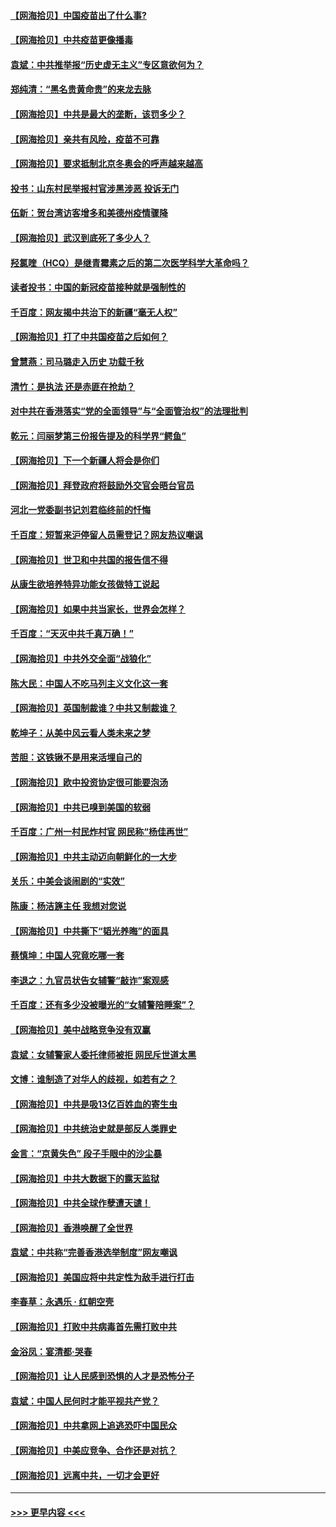 #### [【网海拾贝】中国疫苗出了什么事?](../pages/nsc993/n12879124.md?t=04150402) 
#### [【网海拾贝】中共疫苗更像播毒](../pages/nsc993/n12876631.md?t=04150402) 
#### [袁斌：中共推举报“历史虚无主义”专区意欲何为？](../pages/nsc993/n12876530.md?t=04150402) 
#### [郑纯清：“黑名贵黄命贵”的来龙去脉](../pages/nsc993/n12875589.md?t=04150402) 
#### [【网海拾贝】中共是最大的垄断，该罚多少？](../pages/nsc993/n12874006.md?t=04150402) 
#### [【网海拾贝】亲共有风险，疫苗不可靠](../pages/nsc993/n12872224.md?t=04150402) 
#### [【网海拾贝】要求抵制北京冬奥会的呼声越来越高](../pages/nsc993/n12868962.md?t=04150402) 
#### [投书：山东村民举报村官涉黑涉恶 投诉无门](../pages/nsc993/n12869726.md?t=04150402) 
#### [伍新：贺台湾访客增多和美德州疫情骤降](../pages/nsc993/n12865651.md?t=04150402) 
#### [【网海拾贝】武汉到底死了多少人？](../pages/nsc993/n12863707.md?t=04150402) 
#### [羟氯喹（HCQ）是继青霉素之后的第二次医学科学大革命吗？](../pages/nsc993/n12638564.md?t=04150402) 
#### [读者投书：中国的新冠疫苗接种就是强制性的](../pages/nsc993/n12859932.md?t=04150402) 
#### [千百度：网友揭中共治下的新疆“毫无人权”](../pages/nsc993/n12858385.md?t=04150402) 
#### [【网海拾贝】打了中共国疫苗之后如何？](../pages/nsc993/n12857866.md?t=04150402) 
#### [曾慧燕：司马璐走入历史 功载千秋](../pages/nsc993/n12856996.md?t=04150402) 
#### [清竹：是执法 还是赤匪在抢劫？](../pages/nsc993/n12856952.md?t=04150402) 
#### [对中共在香港落实“党的全面领导”与“全面管治权”的法理批判](../pages/nsc993/n12856929.md?t=04150402) 
#### [乾元：闫丽梦第三份报告提及的科学界“鳄鱼”](../pages/nsc993/n12855985.md?t=04150402) 
#### [【网海拾贝】下一个新疆人将会是你们](../pages/nsc993/n12855864.md?t=04150402) 
#### [【网海拾贝】拜登政府将鼓励外交官会晤台官员](../pages/nsc993/n12853615.md?t=04150402) 
#### [河北一党委副书记刘君临终前的忏悔](../pages/nsc993/n12849420.md?t=04150402) 
#### [千百度：短暂来沪停留人员需登记？网友热议嘲讽](../pages/nsc993/n12853497.md?t=04150402) 
#### [【网海拾贝】世卫和中共国的报告信不得](../pages/nsc993/n12850902.md?t=04150402) 
#### [从康生欲培养特异功能女孩做特工说起](../pages/nsc993/n12849289.md?t=04150402) 
#### [【网海拾贝】如果中共当家长，世界会怎样？](../pages/nsc993/n12848436.md?t=04150402) 
#### [千百度：“天灭中共千真万确！”](../pages/nsc993/n12845659.md?t=04150402) 
#### [【网海拾贝】中共外交全面“战狼化”](../pages/nsc993/n12845607.md?t=04150402) 
#### [陈大民：中国人不吃马列主义文化这一套](../pages/nsc993/n12842496.md?t=04150402) 
#### [【网海拾贝】英国制裁谁？中共又制裁谁？](../pages/nsc993/n12840909.md?t=04150402) 
#### [乾坤子：从美中风云看人类未来之梦](../pages/nsc993/n12840590.md?t=04150402) 
#### [苦胆：这铁锹不是用来活埋自己的](../pages/nsc993/n12839512.md?t=04150402) 
#### [【网海拾贝】欧中投资协定很可能要泡汤](../pages/nsc993/n12835122.md?t=04150402) 
#### [【网海拾贝】中共已嗅到美国的软弱](../pages/nsc993/n12832411.md?t=04150402) 
#### [千百度：广州一村民炸村官 网民称“杨佳再世”](../pages/nsc993/n12832380.md?t=04150402) 
#### [【网海拾贝】中共主动迈向朝鲜化的一大步](../pages/nsc993/n12829887.md?t=04150402) 
#### [关乐：中美会谈闹剧的“实效”](../pages/nsc993/n12826698.md?t=04150402) 
#### [陈康：杨洁篪主任  我想对您说](../pages/nsc993/n12826609.md?t=04150402) 
#### [【网海拾贝】中共撕下“韬光养晦”的面具](../pages/nsc993/n12826459.md?t=04150402) 
#### [蔡慎坤：中国人究竟吃哪一套](../pages/nsc993/n12826010.md?t=04150402) 
#### [李退之：九官员状告女辅警“敲诈”案观感](../pages/nsc993/n12823984.md?t=04150402) 
#### [千百度：还有多少没被曝光的“女辅警陪睡案”？](../pages/nsc993/n12822136.md?t=04150402) 
#### [【网海拾贝】美中战略竞争没有双赢](../pages/nsc993/n12822105.md?t=04150402) 
#### [袁斌：女辅警家人委托律师被拒 网民斥世道太黑](../pages/nsc993/n12822004.md?t=04150402) 
#### [文博：谁制造了对华人的歧视，如若有之？](../pages/nsc993/n12821635.md?t=04150402) 
#### [【网海拾贝】中共是吸13亿百姓血的寄生虫](../pages/nsc993/n12819191.md?t=04150402) 
#### [【网海拾贝】中共统治史就是部反人类罪史](../pages/nsc993/n12816738.md?t=04150402) 
#### [金言：“京黄失色” 段子手眼中的沙尘暴](../pages/nsc993/n12815700.md?t=04150402) 
#### [【网海拾贝】中共大数据下的露天监狱](../pages/nsc993/n12811075.md?t=04150402) 
#### [【网海拾贝】中共全球作孽遭天谴！](../pages/nsc993/n12810258.md?t=04150402) 
#### [【网海拾贝】香港唤醒了全世界](../pages/nsc993/n12809100.md?t=04150402) 
#### [袁斌：中共称“完善香港选举制度”网友嘲讽](../pages/nsc993/n12808994.md?t=04150402) 
#### [【网海拾贝】美国应将中共定性为敌手进行打击](../pages/nsc993/n12806870.md?t=04150402) 
#### [李春草：永遇乐 · 红朝空壳](../pages/nsc993/n12805365.md?t=04150402) 
#### [【网海拾贝】打败中共病毒首先需打败中共](../pages/nsc993/n12803930.md?t=04150402) 
#### [金浴凤：宴清都‧哭春](../pages/nsc993/n12801601.md?t=04150402) 
#### [【网海拾贝】让人民感到恐惧的人才是恐怖分子](../pages/nsc993/n12799347.md?t=04150402) 
#### [袁斌：中国人民何时才能平视共产党？](../pages/nsc993/n12799306.md?t=04150402) 
#### [【网海拾贝】中共拿网上追逃恐吓中国民众](../pages/nsc993/n12796905.md?t=04150402) 
#### [【网海拾贝】中美应竞争、合作还是对抗？](../pages/nsc993/n12794675.md?t=04150402) 
#### [【网海拾贝】远离中共，一切才会更好](../pages/nsc993/n12793572.md?t=04150402) 

----
#### [ >>> 更早内容 <<< ](../indexes/nsc993-earlier.md)
